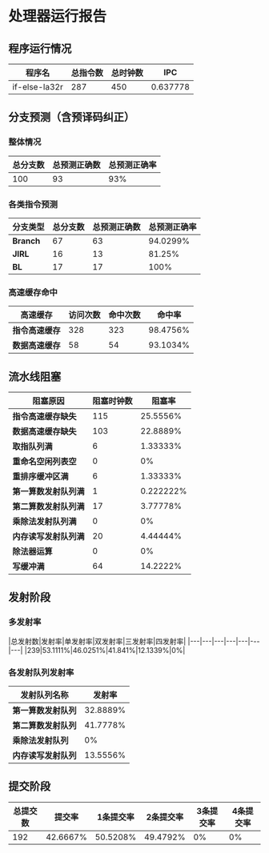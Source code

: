 # 处理器运行报告
## 程序运行情况
|程序名|总指令数|总时钟数|IPC|
|---|---|---|---|
|if-else-la32r|287|450|0.637778|

## 分支预测（含预译码纠正）
### 整体情况
|总分支数|总预测正确数|总预测正确率|
|---|---|---|
|100|93|93%|

### 各类指令预测
|分支类型|总分支数|总预测正确数|总预测正确率|
|---|---|---|---|
|**Branch**| 67 | 63 | 94.0299%|
|**JIRL**| 16 | 13 | 81.25%|
|**BL**| 17 | 17 | 100%|

### 高速缓存命中
|高速缓存|访问次数|命中次数|命中率|
|---|---|---|---|
|**指令高速缓存**| 328 | 323 | 98.4756%|
|**数据高速缓存**| 58 | 54 | 93.1034%|
## 流水线阻塞
|阻塞原因|阻塞时钟数|阻塞率|
|---|---|---|
|**指令高速缓存缺失**| 115 | 25.5556%|
|**数据高速缓存缺失**| 103 | 22.8889%|
|**取指队列满**| 6 | 1.33333%|
|**重命名空闲列表空**|0 | 0%|
|**重排序缓冲区满**|6 | 1.33333%|
|**第一算数发射队列满**|1 | 0.222222%|
|**第二算数发射队列满**|17 | 3.77778%|
|**乘除法发射队列满**|0 | 0%|
|**内存读写发射队列满**|20 | 4.44444%|
|**除法器运算**|0 | 0%|
|**写缓冲满**|64 | 14.2222%|

## 发射阶段
### 多发射率
|总发射数|发射率|单发射率|双发射率|三发射率|四发射率|
|---|---|---|---|---|---|---|
|239|53.1111%|46.0251%|41.841%|12.1339%|0%|

### 各发射队列发射率
|发射队列名称|发射率|
|---|---|
|**第一算数发射队列**|32.8889%|
|**第二算数发射队列**|41.7778%|
|**乘除法发射队列**|0%|
|**内存读写发射队列**|13.5556%|

## 提交阶段
|总提交数|提交率|1条提交率|2条提交率|3条提交率|4条提交率|
|---|---|---|---|---|---|
|192|42.6667%|50.5208%|49.4792%|0%|0%|
